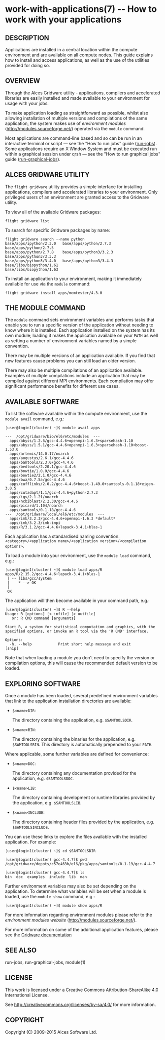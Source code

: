 # work-with-applications(7) -- How to work with your applications

## DESCRIPTION

Applications are installed in a central location within the compute
environment and are available on all compute nodes. This guide
explains how to install and access applications, as well as the use
 of the utilities provided for doing so.

## OVERVIEW

Through the Alces Gridware utility - applications, compilers
and accelerated libraries are easily installed and made
available to your environment for usage with your jobs.

To make application loading as straightforward as possible, whilst
also allowing installation of multiple versions and compilations of
the same application, the system makes use of *environment
modules* (<http://modules.sourceforge.net/>) operated via the `module`
command.

Most applications are command-line based and so can be run in an
interactive terminal or script &mdash; see the "How to run jobs" guide
([run-jobs](run-jobs)). Some applications require an X Window System
and must be executed run within a graphical session under qrsh &mdash;
see the "How to run graphical jobs" guide
([run-graphical-jobs](run-graphical-jobs)).

## ALCES GRIDWARE UTILITY

The `flight gridware` utility provides a simple interface for installing
applications, compilers and accelerated libraries to your environment. 
Only privileged users of an environment are granted access to the Gridware
utility.

To view all of the available Gridware packages: 

    flight gridware list

To search for specific Gridware packages by name: 

    flight gridware search --name python
    base/apps/ipython/2.3.0   base/apps/python/2.7.3    base/apps/python/2.7.5
    base/apps/python/2.7.8    base/apps/python3/3.2.3   base/apps/python3/3.3.3
    base/apps/python3/3.4.0   base/apps/python3/3.4.3   base/libs/biopython/1.61
    base/libs/biopython/1.63

To install an application to your environment, making it 
immediately available for use via the `module` command:

    flight gridware install apps/memtester/4.3.0

## THE MODULE COMMAND

The `module` command sets environment variables and performs tasks
that enable you to run a specific version of the application without
needing to know where it is installed. Each application installed on
the system has its own module; loading it makes the application
available on your `PATH` as well as setting a number of environment
variables named by a simple convention.

There may be multiple versions of an application available. If you
find that new features cause problems you can still load an older
version.

There may also be multiple compilations of an application
available. Examples of multiple compilations include an application
that may be compiled against different MPI environments. Each
compilation may offer significant performance benefits for different
use cases.

## AVAILABLE SOFTWARE

To list the software available within the compute environment, use the
`module avail` command, e.g.:

    [user@login1(cluster) ~]$ module avail apps

    ---  /opt/gridware/bio/el6/etc/modules  ---
      apps/abyss/1.2.6/gcc-4.4.6+openmpi-1.6.3+sparsehash-1.10
      apps/abyss/1.5.1/gcc-4.4.6+openmpi-1.6.3+sparsehash-1.10+boost-1.53.0
      apps/artemis/14.0.17/noarch
      apps/augustus/2.6.1/gcc-4.4.6
      apps/bamtools/2.3.0/gcc-4.4.6
      apps/bedtools/2.20.1/gcc-4.4.6
      apps/bowtie/1.0.0/gcc-4.4.6
      apps/bowtie2/2.1.0/gcc-4.4.6
      apps/bwa/0.7.5a/gcc-4.4.6
      apps/cufflinks/2.0.2/gcc-4.4.6+boost-1.49.0+samtools-0.1.18+eigen-3.0.5
      apps/cutadapt/1.1/gcc-4.4.6+python-2.7.3
      apps/igv/2.1.21/noarch
      apps/ncbiblast/2.2.30/gcc-4.4.6
      apps/picard/1.104/noarch
      apps/samtools/0.1.18/gcc-4.4.6
    ---  /opt/gridware/local/el6/etc/modules  ---
      apps/imb/3.2.3/gcc-4.4.6+openmpi-1.6.3 *default*
      apps/imb/3.2.3/imb-impi
      apps/R/3.1.2/gcc-4.4.6+lapack-3.4.1+blas-1

Each application has a standardised naming convention:
`<category>/<application name>/<application version>/<compilation
options>`.

To load a module into your environment, use the `module load` command,
e.g.:

    [user@login1(cluster) ~]$ module load apps/R
    apps/R/2.15.2/gcc-4.4.6+lapack-3.4.1+blas-1
     | -- libs/gcc/system
     |    * --> OK
     |
     OK

The application will then become available in your command path, e.g.:

    [user@login1(cluster) ~]$ R --help
    Usage: R [options] [< infile] [> outfile]
       or: R CMD command [arguments]

    Start R, a system for statistical computation and graphics, with the
    specified options, or invoke an R tool via the 'R CMD' interface.

    Options:
      -h, --help            Print short help message and exit
    [snip]

Note that when loading a module you don't need to specify the version
or compilation options, this will cause the recommended default
version to be loaded.

## EXPLORING SOFTWARE

Once a module has been loaded, several predefined environment
variables that link to the application installation directories are
available:

 * `$<name>DIR`:

    The directory containing the application, e.g. `$SAMTOOLSDIR`.

 * `$<name>BIN`:

    The directory containing the binaries for the application,
    e.g. `$SAMTOOLSBIN`.  This directory is automatically prepended to
    your `PATH`.

Where applicable, some further variables are defined for convenience:

 * `$<name>DOC`:

   The directory containing any documentation provided for the
   application, e.g. `$SAMTOOLSDOC`.

 * `$<name>LIB`:

   The directory containing development or runtime libraries provided
   by the application, e.g. `$SAMTOOLSLIB`.

 * `$<name>INCLUDE`:

   The directory containing header files provided by the application,
   e.g. `$SAMTOOLSINCLUDE`.

You can use these links to explore the files available with the
installed application. For example:

    [user@login1(cluster) ~]$ cd $SAMTOOLSDIR

    [user@login1(cluster) gcc-4.4.7]$ pwd
    /opt/gridware/depots/c57e463b/el6/pkg/apps/samtools/0.1.19/gcc-4.4.7

    [user@login1(cluster) gcc-4.4.7]$ ls
    bin  doc  examples  include  lib  man

Further environment variables may also be set depending on the
application. To determine what variables will be set when a module is
loaded, use the `module show` command, e.g.:

    [user@login1(cluster) ~]$ module show apps/R

For more information regarding environment modules please refer to the
*environment modules website* (<http://modules.sourceforge.net/>).

For more information on some of the additional application features, please see the [Gridware documentation](http://docs.alces-flight.com/en/latest/apps/apps.html#shared-cluster-applications)

## SEE ALSO

run-jobs, run-graphical-jobs, module(1)

## LICENSE

This work is licensed under a Creative Commons Attribution-ShareAlike
4.0 International License.

See <http://creativecommons.org/licenses/by-sa/4.0/> for more
information.

## COPYRIGHT

Copyright (C) 2009-2015 Alces Software Ltd.
